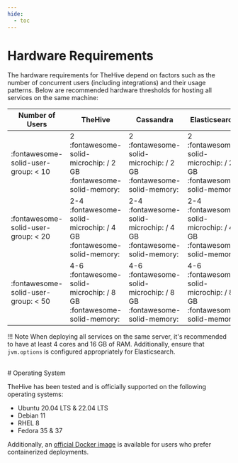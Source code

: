 ```yaml
---
hide:
  - toc
---
```


# Hardware Requirements

The hardware requirements for TheHive depend on factors such as the number of concurrent users (including integrations) and their usage patterns. Below are recommended hardware thresholds for hosting all services on the same machine:

| Number of Users  | TheHive               | Cassandra             | Elasticsearch         |
| ---------------- | --------------------- | --------------------- | --------------------- |
| :fontawesome-solid-user-group: < 10 | 2 :fontawesome-solid-microchip: / 2 GB :fontawesome-solid-memory: | 2 :fontawesome-solid-microchip: / 2 GB :fontawesome-solid-memory: | 2 :fontawesome-solid-microchip: / 2 GB :fontawesome-solid-memory: |
| :fontawesome-solid-user-group: < 20 | 2-4 :fontawesome-solid-microchip: / 4 GB :fontawesome-solid-memory: | 2-4 :fontawesome-solid-microchip: / 4 GB :fontawesome-solid-memory: | 2-4 :fontawesome-solid-microchip: / 4 GB :fontawesome-solid-memory: |
| :fontawesome-solid-user-group: < 50 | 4-6 :fontawesome-solid-microchip: / 8 GB :fontawesome-solid-memory: | 4-6 :fontawesome-solid-microchip: / 8 GB :fontawesome-solid-memory: | 4-6 :fontawesome-solid-microchip: / 8 GB :fontawesome-solid-memory: |

!!! Note
    When deploying all services on the same server, it's recommended to have at least 4 cores and 16 GB of RAM. Additionally, ensure that `jvm.options` is configured appropriately for Elasticsearch.

</br>
# Operating System

TheHive has been tested and is officially supported on the following operating systems:

- Ubuntu 20.04 LTS & 22.04 LTS
- Debian 11
- RHEL 8
- Fedora 35 & 37

Additionally, an [official Docker image](https://hub.docker.com/r/strangebee/TheHive/tags) is available for users who prefer containerized deployments.
